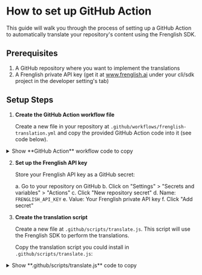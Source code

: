 # How to set up GitHub Action

This guide will walk you through the process of setting up a GitHub Action to automatically translate your repository's content using the Frenglish SDK.

## Prerequisites

1. A GitHub repository where you want to implement the translations
2. A Frenglish private API key (get it at www.frenglish.ai under your cli/sdk project in the developer setting's tab)

## Setup Steps

1. **Create the GitHub Action workflow file**

   Create a new file in your repository at `.github/workflows/frenglish-translation.yml` and copy the provided GitHub Action code into it (see code below).

<details>
<summary>Show **GitHub Action** workflow code to copy</summary>

```yaml
# ------------------------------------------------------------------------------
# Frenglish Translation GitHub Action
#
# Workflow summary
# - PRs - Internal: always translate the diff to the PR base.
#     • Example 1: Open PR => feature_1 → main
#     • Example 2: Open PR => feature_1_fix → feature_1
#
# - PRs - External: Only translate when external PR is merged
#     • Example: merge PR => fork → main (from a contributor fork)
#
# - Default‑branch pushes: translate unless
#     a) author is github‑actions[bot], or
#     b) the push includes a commit with “chore(i18n): update translations”
#     • Example: Hotfix push → main
#
# - Diff logic: compares to fork-point for PRs, or previous commit on main for direct pushes.
# - If changes are found: handles file renames/deletes, runs translation and formatting,
#   then commits and pushes a single update from the bot.
# ------------------------------------------------------------------------------

name: Frenglish Translation
on:
  # Run once per pull‑request (feature → any target)
  pull_request:
    types: [opened, synchronize, reopened]

  # Run again only when commits land on the default branch (e.g. master/main)
  push:
    branches:
      - '**' # We filter below

permissions:
  contents: read

jobs:
  translate_and_format:
    # Run if (a) it’s a PR  OR  (b) it’s a push *and* the ref equals the repo’s default branch
    if: >-
      github.event_name == 'pull_request' ||
      (
        github.event_name == 'push' &&
        github.ref == format('refs/heads/{0}', github.event.repository.default_branch) &&
        !contains(github.event.head_commit.author.name, 'github-actions[bot]') &&
        !startsWith(github.event.head_commit.message, 'Merge ')
      )
    runs-on: ubuntu-latest
    permissions:
      contents: write
      pull-requests: write
    steps:
      # We check if commit message include `chore(i18n): update translations` and assume it's been fully translated if so
      - name: Detect translation commit in push range 
        id: detect
        if: github.event_name == 'push' # PRs always run
        run: | 
          echo "Looking for 'chore(i18n): update translations' between ${{ github.event.before }}..${{ github.sha }}"
          if git log --format=%B ${{ github.event.before }}..${{ github.sha }} | grep -qF 'chore(i18n): update translations'; then
            echo "skip=true" >> "$GITHUB_OUTPUT"
          else
            echo "skip=false" >> "$GITHUB_OUTPUT"
          fi

      - name: Checkout code
        if: steps.detect.outputs.skip != 'true'
        uses: actions/checkout@v4
        with:
          token: ${{ secrets.GITHUB_TOKEN }}
          fetch-depth: 0

      - name: Setup Node.js
        if: steps.detect.outputs.skip != 'true'
        uses: actions/setup-node@v3
        with:
          node-version: '18' # Or your preferred Node.js version >= 16

      - name: Install dependencies
        if: steps.detect.outputs.skip != 'true'
        run: |
          # Ensure you have a package.json and package-lock.json
          # Add @frenglish/sdk to your package.json: npm install @frenglish/sdk --save
          npm install

      - name: Setup Git User
        if: steps.detect.outputs.skip != 'true'
        run: |
          git config --global user.email "github-actions[bot]@users.noreply.github.com"
          git config --global user.name "github-actions[bot]"

      - name: Get Language Configuration
        if: steps.detect.outputs.skip != 'true'
        id: get_lang_config
        run: node .github/scripts/fetch-frenglish-configuration.js
        env:
          FRENGLISH_API_KEY: ${{ secrets.FRENGLISH_API_KEY }}
          GITHUB_TOKEN: ${{ secrets.GITHUB_TOKEN }}

      # --- Step to Handle Renamed/Deleted Files ---
      - name: Handle Renamed and Deleted Source Files
        if: steps.detect.outputs.skip != 'true'
        id: handle_changes
        run: |
          set -e # Exit immediately if a command exits with a non-zero status.

          # Get target languages and commit SHAs
          # SOURCE_DIR_RAW from get_lang_config is now IGNORED for path determination
          TARGET_DIRS_STRING="${{ steps.get_lang_config.outputs.target_langs }}"
          BEFORE_SHA="${{ github.event.before }}"
          CURRENT_SHA="${{ github.sha }}"

          # --- Define the source path CONSISTENTLY with translate.js ---
          # ORIGIN_LANGUAGE_DIR in translate.js is path.resolve('.'), so we use '.' here.
          EFFECTIVE_SOURCE_PATH="."
          echo "Source file location for rename/delete check: Root Directory (.)"

          # --- Validate Target Languages ---
          if [ -z "$TARGET_DIRS_STRING" ]; then
              echo "::warning::No target languages determined. Rename/delete actions for target directories will be skipped."
              echo "processed_changes=false" >> $GITHUB_OUTPUT
              exit 0
          fi
          read -r -a TARGET_DIRS <<< "$TARGET_DIRS_STRING"
           if [ ${#TARGET_DIRS[@]} -eq 0 ]; then
              echo "::warning::No target languages parsed. Rename/delete actions for target directories will be skipped."
              echo "processed_changes=false" >> $GITHUB_OUTPUT
              exit 0
           fi

          # --- List of top-level files/dirs to EXCLUDE from rename/delete handling ---
          # Add any other known non-locale files/folders residing in your root directory
          # Use trailing slash for directories to avoid matching files starting with the same name
          EXCLUDED_PATTERNS=(
            'package.json'
            'package-lock.json'
            'node_modules/'
            'frenglish.config.json'
            '.github/'
            '.git/'
            '.gitignore'
            'README.md'
            # Add other files/dirs like 'vite.config.js', 'tsconfig.json', etc. if they exist in root
          )
          echo "Excluding patterns: ${EXCLUDED_PATTERNS[*]}"


          # --- Check for Renamed/Deleted Files in the Root Directory ---
          echo "Checking for renamed/deleted files in '$EFFECTIVE_SOURCE_PATH' between $BEFORE_SHA and $CURRENT_SHA..."
          processed_any_change=false

          # Use NUL delimiters, check within the root directory (.)
          git diff --name-status --find-renames -z $BEFORE_SHA $CURRENT_SHA -- "$EFFECTIVE_SOURCE_PATH" | while IFS= read -r -d $'\0' status && IFS= read -r -d $'\0' old_path && IFS= read -r -d $'\0' new_path; do
            # Handle cases where new_path might not be present (for deletions)
            if [ -z "$new_path" ]; then
              new_path=$old_path
            fi

            # --- Calculate relative paths (already relative to root) ---
            relative_old_path="$old_path"
            relative_new_path="$new_path"

            # --- Filter out EXCLUDED top-level files/directories ---
            is_excluded=false
            for pattern in "${EXCLUDED_PATTERNS[@]}"; do
               # Check if old_path starts with or exactly matches the pattern
               if [[ "$old_path" == "$pattern"* ]]; then
                 is_excluded=true
                 echo "Skipping excluded file/path based on pattern '$pattern': $old_path"
                 break # Exit inner loop once matched
               fi
            done
            if [ "$is_excluded" = true ]; then
              continue # Skip to the next file in the diff
            fi
            # --- End of exclusion filter ---

            # Proceed only if the file wasn't excluded
            echo "Detected potentially relevant change: Status=$status, Old Path=$old_path, New Path=$new_path"

            for TARGET_DIR in "${TARGET_DIRS[@]}"; do # Iterate over array elements correctly
              # Ensure target *directory* exists (e.g., 'ja', 'es')
              if [ ! -d "$TARGET_DIR" ]; then
                echo "::warning::Target directory '$TARGET_DIR' not found. Skipping for this language."
                continue
              fi

              # Construct target paths using the relative path from root
              target_old_path="$TARGET_DIR/$relative_old_path"

              if [[ "$status" == D* ]]; then
                # Delete corresponding file in target dir IF it exists
                if [ -f "$target_old_path" ]; then
                  echo "Deleting corresponding file: $target_old_path"
                  git rm "$target_old_path"
                  processed_any_change=true
                else
                  # It's okay if the target file doesn't exist, don't warn loudly.
                   echo "Corresponding file for deletion not found (or already deleted): $target_old_path"
                fi
              elif [[ "$status" == R* ]]; then
                # Rename corresponding file in target dir IF it exists
                target_new_path="$TARGET_DIR/$relative_new_path"
                target_new_path_dir=$(dirname "$target_new_path")

                if [ -f "$target_old_path" ]; then
                  # Create parent directory for target if needed
                  if [ ! -d "$target_new_path_dir" ]; then
                      echo "Creating directory for renamed file: $target_new_path_dir"
                      mkdir -p "$target_new_path_dir"
                  fi
                  echo "Renaming corresponding file: $target_old_path -> $target_new_path"
                  git mv "$target_old_path" "$target_new_path"
                  processed_any_change=true
                else
                   # It's okay if the target file doesn't exist, don't warn loudly.
                   echo "Corresponding file for rename not found: $target_old_path"
                fi
              fi # End status check (D or R)
            done # end loop target dirs
          done # end loop git diff

          # Output based on the flag
          echo "processed_changes=$processed_any_change" >> $GITHUB_OUTPUT
        env:
          GITHUB_TOKEN: ${{ secrets.GITHUB_TOKEN }}

      - name: Run translation script (Writes/Updates files)
        if: steps.detect.outputs.skip != 'true'
        env:
          FRENGLISH_API_KEY: ${{ secrets.FRENGLISH_API_KEY }}
          GITHUB_TOKEN: ${{ secrets.GITHUB_TOKEN }}
        run: node .github/scripts/translate.js

      - name: Stage ALL changes (new, modified, deleted, renamed)
        if: steps.detect.outputs.skip != 'true'
        run: |
          echo "Staging all tracked changes (adds, modifications, deletes, renames)..."
          git add . # This stages all changes in the working directory

      - name: Commit changes
        if: steps.detect.outputs.skip != 'true'
        id: commit
        run: |
          # Check index status after all operations (add, rm, mv)
          # Use --cached to check staged changes specifically
          if git diff --cached --quiet; then
             echo "No changes staged for commit."
             echo "changes_committed=false" >> $GITHUB_OUTPUT
          else
            echo "Committing translation updates, formatting, renames, and deletions..."
            # Use the dynamically fetched source language in the commit message
            COMMIT_SOURCE_LANG="${{ steps.get_lang_config.outputs.source_lang }}" # Capture output first
            git commit -m "chore(i18n): update translations [${COMMIT_SOURCE_LANG:-unknown}]" \
                       -m "Sync file structure, format locales. Branch: ${{ github.ref_name }}"
            echo "changes_committed=true" >> $GITHUB_OUTPUT
            git show --stat # Show commit details
          fi

      - name: Push changes
        # run only when we actually committed something
        if: steps.detect.outputs.skip != 'true' && steps.commit.outputs.changes_committed == 'true'
        env:
          # use head branch for PRs, ref_name for normal pushes
          TARGET_REF: ${{ github.event_name == 'pull_request' && github.event.pull_request.head.ref || github.ref_name }}
        run: |
          echo "Pushing changes to origin/${TARGET_REF}..."
          git push origin HEAD:${TARGET_REF}
```
</details> 

2. **Set up the Frenglish API key**

   Store your Frenglish API key as a GitHub secret:
   
   a. Go to your repository on GitHub
   b. Click on "Settings" > "Secrets and variables" > "Actions"
   c. Click "New repository secret"
   d. Name: `FRENGLISH_API_KEY`
   e. Value: Your Frenglish private API key
   f. Click "Add secret"

3. **Create the translation script**

   Create a new file at `.github/scripts/translate.js`. This script will use the Frenglish SDK to perform the translations. 
   
   Copy the translation script you could install in `.github/scripts/translate.js`: 

<details>
<summary>Show **.github/scripts/translate.js** code to copy</summary>

```javascript
const { execSync } = require('child_process');
const fs = require('fs').promises;
const path = require('path');

// ==================================================================================================
// 🔧 REQUIRED CONFIGURATION – YOU MUST MODIFY THESE VALUES TO CONFIGURE THEIR TRANSLATION PATHS 🔧
// ==================================================================================================

// Path to your original language files (e.g., English source content)
const ORIGIN_LANGUAGE_DIR = path.resolve('.');

// Path where translated files will be saved (Base directory)
const TRANSLATION_OUTPUT_DIR = path.resolve('.');

// List of files or directories to exclude from processing
const EXCLUDED_FILES = ['package.json', 'package-lock.json', 'node_modules'];

// ============================================================
// MODIFY BELOW THIS LINE FOR CUSTOM GITHUB ACTIONS
// ============================================================

(async () => {
    const sdkModule = await import('@frenglish/sdk');
    const FrenglishSDK = sdkModule.FrenglishSDK;
    if (!FrenglishSDK) throw new Error('FrenglishSDK not found in module exports.');

    const FRENGLISH_API_KEY = process.env.FRENGLISH_API_KEY;
    if (!FRENGLISH_API_KEY) {
        console.error('❌  FRENGLISH_API_KEY environment variable not set. Aborting action.');
        process.exit(1);
    }
    const frenglish = FrenglishSDK(FRENGLISH_API_KEY);

    async function getDefaultBranch() {
        try {
            const response = await fetch(`https://api.github.com/repos/${process.env.GITHUB_REPOSITORY}`, {
                headers: {
                    'Authorization': `token ${process.env.GITHUB_TOKEN}`,
                    'Accept': 'application/vnd.github.v3+json'
                }
            });
            const data = await response.json();
            return data.default_branch;
        } catch (error) {
            console.error(`❌  Failed to retrieve default branch: ${error.message}`);
            return 'main';
        }
    }

    async function isSupportedFile(filePath) {
        try {
            const relativeToOrigin = path.relative(ORIGIN_LANGUAGE_DIR, path.resolve(filePath));
            if (relativeToOrigin.startsWith('..') || relativeToOrigin === '') {
                return false;
            }

            if (EXCLUDED_FILES.some(excluded => filePath.includes(excluded))) {
                console.log(`⏭️  Skipping (excluded): ${filePath}`);
                return false;
            }

            const config = await frenglish.getDefaultConfiguration();
            const languageCodes = await frenglish.getSupportedLanguages();
            const originLanguage = config.originLanguage.toLowerCase();

            const pathParts = filePath.split(path.sep);
            const languageDirIndex = pathParts.findIndex(part =>
                part.toLowerCase() === originLanguage ||
                languageCodes.some(lang => lang.toLowerCase() === part.toLowerCase())
            );

            if (languageDirIndex !== -1 && pathParts[languageDirIndex].toLowerCase() !== originLanguage) {
                console.log(`⏭️  Skipping (translated dir): ${filePath}`);
                return false;
            }

            const supportedFileTypes = await frenglish.getSupportedFileTypes();
            const validFileTypes = supportedFileTypes.filter(type => type && type.length > 0);
            const ext = path.extname(filePath).toLowerCase().replace('.', '');

            const isSupported = ext && validFileTypes.includes(ext);
            return isSupported;
        } catch (error) {
            console.error(`❌  Error checking file support for ${filePath}: ${error.message}`);
            return false;
        }
    }

    // Compares files changed in a PR (or files changed with a commit directly to default branch)
    async function getChangedFiles() {
        try {
            const isPR = !!process.env.GITHUB_BASE_REF;
            const currentBranch = process.env.GITHUB_HEAD_REF || process.env.GITHUB_REF.replace('refs/heads/', '');
            const defaultBranch = await getDefaultBranch();

            if (!isPR && currentBranch !== defaultBranch) {
                return [];
            }

            // Figure out what we’re diffing against
            const baseBranch = isPR ? process.env.GITHUB_BASE_REF : defaultBranch;

            let baseSha;
            if (isPR) {
                execSync(`git fetch --depth=1 origin ${baseBranch}:${baseBranch}`);
                baseSha = execSync(`git merge-base ${baseBranch} HEAD`).toString().trim();
            } else {
                baseSha = process.env.GITHUB_EVENT_BEFORE || execSync('git rev-parse HEAD^').toString().trim();
            }

            console.log(`🔀  Diff base: ${baseBranch} @ ${baseSha}`);
            console.log(`🔝  Head     : ${currentBranch} @ HEAD`);

            const output = execSync(`git diff --diff-filter=ACM --name-only ${baseSha} HEAD`).toString().trim();
            const changedFiles = output ? output.split('\n') : [];
            const supportedFiles = [];

            for (const file of changedFiles) {
                if (await isSupportedFile(file)) supportedFiles.push(file);
            }

            console.log(`📦  Files queued for translation (${supportedFiles.length}): ${supportedFiles.join(', ') || 'None'}`);
            return supportedFiles;
        } catch (error) {
            console.error(`❌  Error getting changed files: ${error.message}`);
            return [];
        }
    }

    async function translateAndWriteFiles() {
        try {
            const config = await frenglish.getDefaultConfiguration();
            const originLanguage = config.originLanguage.toLowerCase();
            const filesToTranslate = await getChangedFiles();

            if (!filesToTranslate.length) {
                console.log('ℹ️  No eligible files found for translation. Exiting.');
                return;
            }

            const fileContents = await Promise.all(filesToTranslate.map(async (file) => {
                try {
                    const content = await fs.readFile(file, 'utf-8');
                    // Use path relative to ORIGIN_LANGUAGE_DIR as the fileId
                    const fileId = path.relative(ORIGIN_LANGUAGE_DIR, file);
                    return { fileId: fileId, content: content };
                } catch (readError) {
                    console.error(`❌ Error reading file ${file}:`, readError.message);
                    return null;
                }
            }));

            const validFileContents = fileContents.filter(fc => fc !== null);
            if (validFileContents.length === 0) {
                console.log('⚠️  No readable file contents detected. Exiting.');
                return;
            }

            const filenames = validFileContents.map(file => file.fileId);
            const contents = validFileContents.map(file => file.content);

            console.log(`🚀  Initiating translation for ${filenames.length} file(s).`);
            const translation = await frenglish.translate(contents, false, filenames);
            console.log(`📤  Translation request submitted. ID: ${translation.translationId}`);

            for (const languageData of translation.content) {
                const language = languageData.language;
                // Skip writing files for the origin language if they are returned
                if (language === originLanguage) {
                    console.log(`⏩  Skipping origin language (${language}).`);
                    continue;
                }

                const languageOutputDir = path.join(TRANSLATION_OUTPUT_DIR, language);
                try {
                    await fs.mkdir(languageOutputDir, { recursive: true });
                } catch (mkdirError) {
                    console.error(`❌  Unable to create directory ${languageOutputDir}: ${mkdirError.message}`);
                    continue;
                }

                for (const translatedFile of languageData.files) {
                    const translatedFilePath = path.join(languageOutputDir, translatedFile.fileId);

                    try {
                        await fs.mkdir(path.dirname(translatedFilePath), { recursive: true });
                    } catch (mkdirError) {
                        console.error(`❌  Unable to create subdirectory ${path.dirname(translatedFilePath)}: ${mkdirError.message}`);
                        continue;
                    }

                    // Write the file content if not empty
                    if (translatedFile.content && translatedFile.content.length > 0) {
                        try {
                            await fs.writeFile(translatedFilePath, translatedFile.content, 'utf8');
                            console.log(`✅  Written: ${translatedFilePath}`);
                        } catch (writeError) {
                            console.error(`❌  Error writing ${translatedFilePath}: ${writeError.message}`);
                        }
                    } else {
                        console.warn(`⚠️  Empty content for ${translatedFile.fileId} (${language}). Skipping.`);
                    }
                }
            }

            console.log('🏁  Translation workflow complete. Git operations will be handled by the Action.');
        } catch (error) {
            console.error('❌  Translation process failed:', error);
            if (error.response?.data) {
                console.error('🔍  Frenglish API details:', error.response.data);
            }
            process.exit(1);
        }
    }

    translateAndWriteFiles();
})();
    ```
</details>

   :::caution

   Ensure you adjust the parameters within the `🔧 REQUIRED CONFIGURATION` section in the above script 

   :::

4. **Install Frenglish SDK dependencies**

   Use your favorite package manager to install Frenglish:

   ```bash
   npm install @frenglish/cli @frenglish/sdk @frenglish/utils
   ```

   or

   ```bash
   yarn add @frenglish/cli @frenglish/sdk @frenglish/utils
   ```

   or

   ```bash
   pnpm add @frenglish/cli @frenglish/sdk @frenglish/utils
   ```

5. **Commit and push your changes**

   Add the new files to your repository:

   ```bash
   git add .github/workflows/frenglish-translation.yml .github/scripts/translate.js
   git commit -m "Add Frenglish translation GitHub Action"
   git push
   ```

6. **Verify the Action**

   After pushing your changes:
   a. Go to your repository on GitHub
   b. Click on the "Actions" tab
   c. You should see the "Frenglish Translation" workflow running

## How it works
The GitHub Action operates as follows:

1. **Pull Requests (Internal)**:

   * Translates changes on every pull request event (`opened`, `synchronize`, `reopened`) for branches within the same repository (e.g., feature branch to main branch).

2. **Pull Requests (External/Forks)**:

   * Translations are **only triggered when an external pull request (from a fork)** is merged into the default branch.

3. **Direct Pushes to Default Branch**:

   * The Action translates changes for pushes directly to the default branch unless:

     * The commit is authored by `github-actions[bot]`.
     * Any commit message within the push contains the phrase `chore(i18n): update translations`.
     * The commit message starts with `Merge ` (merge commits are skipped).

4. **Dashboard Edits**:

    * If translations for a file are manually edited through the Frenglish dashboard, the subsequent GitHub Action execution will automatically synchronize those updated translations back to the respective files in the repository.

5. **Determining Changes**:

   * For pull requests, the Action compares the changes against the fork-point (common ancestor commit).
   * For direct pushes, the comparison is made against the previous commit on the default branch.

6. **Handling File Operations**:

   * If changes (including renames or deletions) are detected, the Action will synchronize these operations across all language directories.

7. **Translation Execution**:

   * It executes the translation process using the Frenglish SDK, formats the translated files, and commits a single consolidated update with the translation results.

## Customization

- You can adjust the trigger in the workflow file to run on specific branches or events.
- Modify the `translate.js` script to handle different file types or translation processes as needed.
- Update the pull request creation step if you want to change how the translations are submitted for review.

## Troubleshooting

If you encounter any issues:
1. Check the Action logs in the GitHub Actions tab for error messages.
2. Ensure your Frenglish private API key is correctly set in the repository secrets.
3. Verify that your `translate.js` script is correctly using the Frenglish SDK.
4. If translations are not triggered as expected, verify that your commit messages do not include `chore(i18n): update translations`, and ensure the commits aren't authored by `github-actions[bot]`, as these will intentionally prevent translation runs.

Remember to keep your Frenglish API key secret and never commit it directly to your repository.